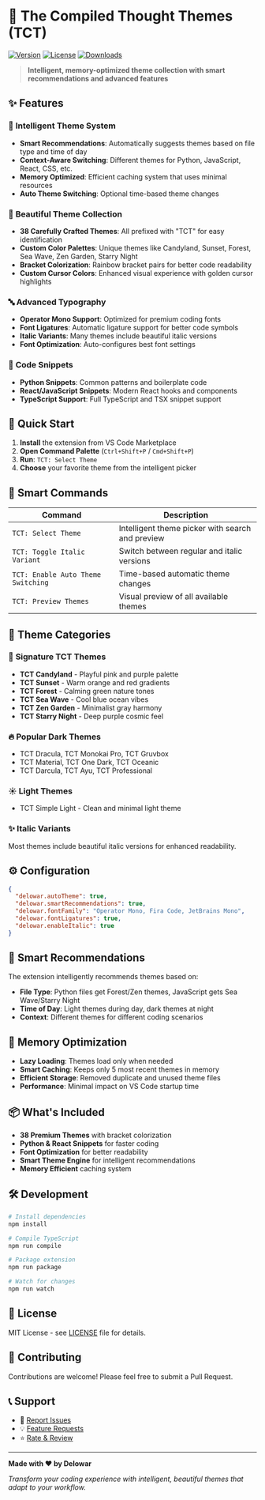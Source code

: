 # 🎨 The Compiled Thought Themes (TCT)

[![Version](https://img.shields.io/badge/version-2.0.0-blue.svg)](https://marketplace.visualstudio.com/items?itemName=delowar.compiled-thought-themes)
[![License](https://img.shields.io/badge/license-MIT-green.svg)](LICENSE)
[![Downloads](https://img.shields.io/badge/downloads-1k+-brightgreen.svg)](https://marketplace.visualstudio.com/items?itemName=delowar.compiled-thought-themes)

> **Intelligent, memory-optimized theme collection with smart recommendations and advanced features**

## ✨ Features

### 🧠 **Intelligent Theme System**
- **Smart Recommendations**: Automatically suggests themes based on file type and time of day
- **Context-Aware Switching**: Different themes for Python, JavaScript, React, CSS, etc.
- **Memory Optimized**: Efficient caching system that uses minimal resources
- **Auto Theme Switching**: Optional time-based theme changes

### 🎨 **Beautiful Theme Collection**
- **38 Carefully Crafted Themes**: All prefixed with "TCT" for easy identification
- **Custom Color Palettes**: Unique themes like Candyland, Sunset, Forest, Sea Wave, Zen Garden, Starry Night
- **Bracket Colorization**: Rainbow bracket pairs for better code readability
- **Custom Cursor Colors**: Enhanced visual experience with golden cursor highlights

### 🔤 **Advanced Typography**
- **Operator Mono Support**: Optimized for premium coding fonts
- **Font Ligatures**: Automatic ligature support for better code symbols
- **Italic Variants**: Many themes include beautiful italic versions
- **Font Optimization**: Auto-configures best font settings

### 📝 **Code Snippets**
- **Python Snippets**: Common patterns and boilerplate code
- **React/JavaScript Snippets**: Modern React hooks and components
- **TypeScript Support**: Full TypeScript and TSX snippet support

## 🚀 Quick Start

1. **Install** the extension from VS Code Marketplace
2. **Open Command Palette** (`Ctrl+Shift+P` / `Cmd+Shift+P`)
3. **Run**: `TCT: Select Theme`
4. **Choose** your favorite theme from the intelligent picker

## 🎯 Smart Commands

| Command | Description |
|---------|-------------|
| `TCT: Select Theme` | Intelligent theme picker with search and preview |
| `TCT: Toggle Italic Variant` | Switch between regular and italic versions |
| `TCT: Enable Auto Theme Switching` | Time-based automatic theme changes |
| `TCT: Preview Themes` | Visual preview of all available themes |

## 🎨 Theme Categories

### 🌟 **Signature TCT Themes**
- **TCT Candyland** - Playful pink and purple palette
- **TCT Sunset** - Warm orange and red gradients  
- **TCT Forest** - Calming green nature tones
- **TCT Sea Wave** - Cool blue ocean vibes
- **TCT Zen Garden** - Minimalist gray harmony
- **TCT Starry Night** - Deep purple cosmic feel

### 🔥 **Popular Dark Themes**
- TCT Dracula, TCT Monokai Pro, TCT Gruvbox
- TCT Material, TCT One Dark, TCT Oceanic
- TCT Darcula, TCT Ayu, TCT Professional

### ☀️ **Light Themes**
- TCT Simple Light - Clean and minimal light theme

### ✨ **Italic Variants**
Most themes include beautiful italic versions for enhanced readability.

## ⚙️ Configuration

```json
{
  "delowar.autoTheme": true,
  "delowar.smartRecommendations": true,
  "delowar.fontFamily": "Operator Mono, Fira Code, JetBrains Mono",
  "delowar.fontLigatures": true,
  "delowar.enableItalic": true
}
```

## 🎯 Smart Recommendations

The extension intelligently recommends themes based on:

- **File Type**: Python files get Forest/Zen themes, JavaScript gets Sea Wave/Starry Night
- **Time of Day**: Light themes during day, dark themes at night
- **Context**: Different themes for different coding scenarios

## 🔧 Memory Optimization

- **Lazy Loading**: Themes load only when needed
- **Smart Caching**: Keeps only 5 most recent themes in memory
- **Efficient Storage**: Removed duplicate and unused theme files
- **Performance**: Minimal impact on VS Code startup time

## 📦 What's Included

- **38 Premium Themes** with bracket colorization
- **Python & React Snippets** for faster coding
- **Font Optimization** for better readability
- **Smart Theme Engine** for intelligent recommendations
- **Memory Efficient** caching system

## 🛠️ Development

```bash
# Install dependencies
npm install

# Compile TypeScript
npm run compile

# Package extension
npm run package

# Watch for changes
npm run watch
```

## 📄 License

MIT License - see [LICENSE](LICENSE) file for details.

## 🤝 Contributing

Contributions are welcome! Please feel free to submit a Pull Request.

## 📞 Support

- 🐛 [Report Issues](https://github.com/yourusername/compiled-thought-themes/issues)
- 💡 [Feature Requests](https://github.com/yourusername/compiled-thought-themes/issues)
- ⭐ [Rate & Review](https://marketplace.visualstudio.com/items?itemName=delowar.compiled-thought-themes)

---

**Made with ❤️ by Delowar**

*Transform your coding experience with intelligent, beautiful themes that adapt to your workflow.*
